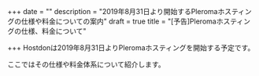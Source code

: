 +++
date = ""
description = "2019年8月31日より開始するPleromaホスティングの仕様や料金についての案内"
draft = true
title = "[予告]Pleromaホスティングの仕様、料金について"

+++
Hostdonは2019年8月31日よりPleromaホスティングを開始する予定です。

ここではその仕様や料金体系について紹介します。